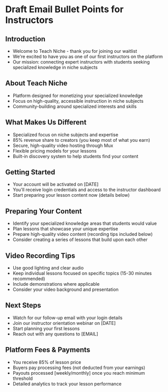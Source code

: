 # Draft Email Bullet Points for Instructors

## Introduction
- Welcome to Teach Niche - thank you for joining our waitlist
- We're excited to have you as one of our first instructors on the platform
- Our mission: connecting expert instructors with students seeking specialized knowledge in niche subjects

## About Teach Niche
- Platform designed for monetizing your specialized knowledge
- Focus on high-quality, accessible instruction in niche subjects
- Community-building around specialized interests and skills

## What Makes Us Different
- Specialized focus on niche subjects and expertise
- 85% revenue share to creators (you keep most of what you earn)
- Secure, high-quality video hosting through Mux
- Flexible pricing models for your lessons
- Built-in discovery system to help students find your content

## Getting Started
- Your account will be activated on [DATE]
- You'll receive login credentials and access to the instructor dashboard
- Start preparing your lesson content now (details below)

## Preparing Your Content
- Identify your specialized knowledge areas that students would value
- Plan lessons that showcase your unique expertise
- Prepare high-quality video content (recording tips included below)
- Consider creating a series of lessons that build upon each other

## Video Recording Tips
- Use good lighting and clear audio
- Keep individual lessons focused on specific topics (15-30 minutes recommended)
- Include demonstrations where applicable
- Consider your video background and presentation

## Next Steps
- Watch for our follow-up email with your login details
- Join our instructor orientation webinar on [DATE]
- Start planning your first lessons
- Reach out with any questions to [EMAIL]

## Platform Fees & Payments
- You receive 85% of lesson price
- Buyers pay processing fees (not deducted from your earnings)
- Payouts processed [weekly/monthly] once you reach minimum threshold
- Detailed analytics to track your lesson performance
